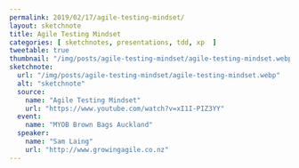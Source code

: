 ```yaml
---
permalink: 2019/02/17/agile-testing-mindset/
layout: sketchnote
title: Agile Testing Mindset
categories: [ sketchnotes, presentations, tdd, xp  ]
tweetable: true
thumbnail: "/img/posts/agile-testing-mindset/agile-testing-mindset.webp"
sketchnote:
  url: "/img/posts/agile-testing-mindset/agile-testing-mindset.webp"
  alt: "sketchnote"
  source:
    name: "Agile Testing Mindset"
    url: "https://www.youtube.com/watch?v=xI1I-PIZ3YY"
  event:
    name: "MYOB Brown Bags Auckland"
  speaker:
    name: "Sam Laing"
    url: "http://www.growingagile.co.nz"
---
```


